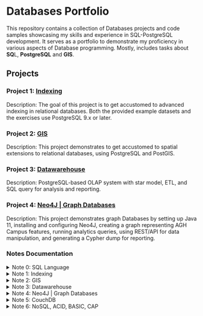 # Databases Portfolio

This repository contains a collection of Databases projects and code samples showcasing my skills and experience in SQL-PostgreSQL development. It serves as a portfolio to demonstrate my proficiency in various aspects of Database programming. Mostly, includes tasks about **SQ**L, **PostgreSQL** and **GIS**.


## Projects

### Project 1: [Indexing](https://github.com/xkyleann/Databases_SQL_Portfolio/tree/main/Indexing)

Description: The goal of this project is to get accustomed to advanced indexing in relational databases. Both the provided example datasets and the exercises use PostgreSQL 9.x or later.

### Project 2: [GIS](https://github.com/xkyleann/Databases_SQL_Portfolio/tree/main/GIS)

Description: This project demonstrates to get accustomed to spatial extensions to relational databases, using PostgreSQL and PostGIS.

### Project 3: [Datawarehouse](https://github.com/xkyleann/Databases_SQL_Portfolio/tree/main/Datawarehouse)

Description: PostgreSQL-based OLAP system with star model, ETL, and SQL query for analysis and reporting.

### Project 4: [Neo4J | Graph Databases](https://github.com/xkyleann/Databases_SQL_Portfolio/tree/main/Neo4J_GraphDatabases)

Description: This project demonstrates graph Databases by setting up Java 11, installing and configuring Neo4J, creating a graph representing AGH Campus features, running analytics queries, using REST/API for data manipulation, and generating a Cypher dump for reporting.

### Notes Documentation 
<details>
<summary> Note 0: SQL Language </summary>
<a href= "https://github.com/xkyleann/Databases_SQL_Portfolio/files/11940280/Note.0.pdf"> Documentation 0</a>
</details>

<details>
<summary> Note 1: Indexing  </summary>
<a href= "https://github.com/xkyleann/Databases_SQL_Portfolio/files/11940283/Note.1.pdf"> Documentation 1</a>
</details>

<details>
<summary> Note 2: GIS  </summary>
<a href= "https://github.com/xkyleann/Databases_SQL_Portfolio/files/11940287/Note.2.pdf"> Documentation 2</a>
</details>

<details>
<summary> Note 3: Datawarehouse  </summary>
<a href= "https://github.com/xkyleann/Java_Portfolio/files/11938882/oo5.pdf"> Documentation 3</a>
</details>

<details>
<summary> Note 4: Neo4J | Graph Databases  </summary>
<a href= "https://github.com/xkyleann/Databases_SQL_Portfolio/files/11940487/Note.4.pdf"> Documentation 4</a>
</details>

<details>
<summary> Note 5: CouchDB </summary>
<a href= "https://github.com/xkyleann/Databases_SQL_Portfolio/files/11940492/Note.5.pdf"> Documentation 5</a>
</details>

<details>
<summary> Note 6: NoSQL, ACID, BASIC, CAP </summary>
<a href= "https://github.com/xkyleann/Databases_SQL_Portfolio/files/11940497/Note.6.pdf"> Documentation 6</a>
</details>




